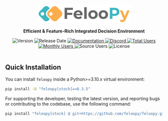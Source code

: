<div align="center">
  <p>
    <a href="https://feloopy.github.io" target="_blank">
      <picture>
        <source media="(prefers-color-scheme: light)" srcset="https://github.com/feloopy/feloopy/raw/main/repo/assets/feloopy-logo-name-light.png">
        <source media="(prefers-color-scheme: dark)" srcset="https://github.com/feloopy/feloopy/raw/main/repo/assets/feloopy-logo-name-dark.png">
        <img alt="FelooPy's logo." src="https://github.com/feloopy/feloopy/raw/main/repo/assets/feloopy-logo-name-light.png" width="300" height="auto">
      </picture>
    </a>
  </p>
</div>

<p align="center">
  <strong>Efficient & Feature-Rich Integrated Decision Environment</strong>
</p>


<div style="text-align: center;">
  <img src="https://img.shields.io/static/v1?label=Version&message=v0.3.5&color=%23fbad4c&labelColor=%233eb7c0&style=flat-square" alt="Version">
  <img src="https://img.shields.io/github/release-date/feloopy/feloopy?label=release&color=%23fbad4c&labelColor=%233eb7c0&style=flat-square" alt="Release Date">
  <a href="https://feloopy.readthedocs.io/en/latest/?badge=latest">
    <img src="https://img.shields.io/static/v1?label=docs&message=latest&color=%23fbad4c&labelColor=%233eb7c0&style=flat-square" alt="Documentation">
  </a>
  <a href="https://discord.gg/VpZDeG8wbv">
    <img src="https://img.shields.io/discord/1196153377969676399?color=%23fbad4c&label=discord&labelColor=%233eb7c0&style=flat-square" alt="Discord">
  </a>
  <a href="https://pepy.tech/project/feloopy">
    <img src="https://img.shields.io/static/v1?label=total%20users&message=10k+&color=%23fbad4c&labelColor=%233eb7c0&style=flat-square" alt="Total Users">
  </a>
  <a href="https://pypistats.org/packages/feloopy">
    <img src="https://img.shields.io/static/v1?label=monthly%20users&message=1k+&color=%23fbad4c&labelColor=%233eb7c0&style=flat-square" alt="Monthly Users">
  </a>
  <img src="https://img.shields.io/static/v1?label=source%20users&message=5k+&color=%23fbad4c&labelColor=%233eb7c0&style=flat-square" alt="Source Users">
  <img src="https://img.shields.io/static/v1?label=license&message=MIT&color=%23fbad4c&labelColor=%233eb7c0&style=flat-square" alt="License">
</div>


<br>


## Quick Installation

You can install `feloopy` inside a Python>=3.10.x virtual environment:

```bash
pip install -U "feloopy[stock]==0.3.5"
```

For supporting the developer, testing the latest version, and reporting bugs or contributing to the codebase, use the following command:

```bash
pip install "feloopy[stock] @ git+https://github.com/feloopy/feloopy.git"
```